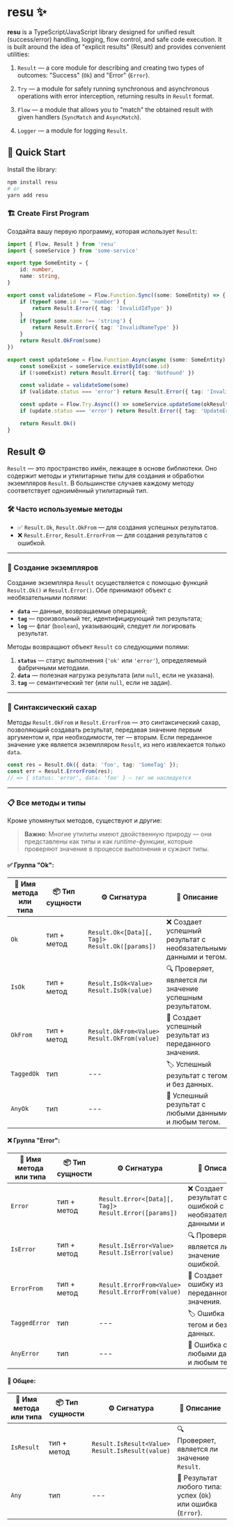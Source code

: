 # resu ✨

**resu** is a TypeScript/JavaScript library designed for unified result (success/error) handling, logging, flow control, and safe code execution. It is built around the idea of "explicit results" (Result) and provides convenient utilities:

1. `Result` — a core module for describing and creating two types of outcomes: "Success" (`Ok`) and "Error" (`Error`).

2. `Try` — a module for safely running synchronous and asynchronous operations with error interception, returning results in `Result` format.

3. `Flow` — a module that allows you to "match" the obtained result with given handlers (`SyncMatch` and `AsyncMatch`).

4. `Logger` — a module for logging `Result`.



## 🚀 Quick Start

Install the library:

```bash
npm install resu
# or
yarn add resu
```

### 🏗️ Create First Program

Создайта вашу первую программу, которая использует `Result`:

```ts
import { Flow, Result } from 'resu'
import { someService } from 'some-service'

export type SomeEntity = {
	id: number,
	name: string,
}

export const validateSome = Flow.Function.Sync((some: SomeEntity) => {
	if (typeof some.id !== 'number') {
		return Result.Error({ tag: 'InvalidIdType' })
	}
	if (typeof some.name !== 'string') {
		return Result.Error({ tag: 'InvalidNameType' })
	}
	return Result.OkFrom(some)
})

export const updateSome = Flow.Function.Async(async (some: SomeEntity) => {
	const someExist = someService.existById(some.id)
	if (!someExist) return Result.Error({ tag: 'NotFound' })

	const validate = validateSome(some)
	if (validate.status === 'error') return Result.Error({ tag: 'InvalidEntity' })

	const update = Flow.Try.Async(() => someService.updateSome(okResult.data))
	if (update.status === 'error') return Result.Error({ tag: 'UpdateError' })

	return Result.Ok()
}
```


## Result ⚙️

`Result` — это пространство имён, лежащее в основе библиотеки. Оно содержит
методы и утилитарные типы для создания и обработки экземпляров `Result`.
В большинстве случаев каждому методу соответствует одноимённый утилитарный тип.

### 🛠 Часто используемые методы

* ✅ `Result.Ok`, `Result.OkFrom` — для создания успешных результатов.
* ❌ `Result.Error`, `Result.ErrorFrom` — для создания результатов с ошибкой.

---

### 🧱 Создание экземпляров

Создание экземпляра `Result` осуществляется с помощью функций
`Result.Ok()` и `Result.Error()`. Обе принимают объект
с необязательными полями:

* **`data`** — данные, возвращаемые операцией;
* **`tag`** — произвольный тег, идентифицирующий тип результата;
* **`log`** — флаг (`boolean`), указывающий, следует ли логировать результат.

Методы возвращают объект `Result` со следующими полями:

1. **`status`** — статус выполнения (`'ok'` или `'error'`), определяемый
   фабричными методами.
2. **`data`** — полезная нагрузка результата (или `null`, если не указана).
3. **`tag`** — семантический тег (или `null`, если не задан).

---

### 🍬 Синтаксический сахар

Методы `Result.OkFrom` и `Result.ErrorFrom` — это синтаксический сахар,
позволяющий создавать результат, передавая значение первым аргументом и,
при необходимости, тег — вторым. Если переданное значение уже является
экземпляром `Result`, из него извлекается только `data`.

```ts
const res = Result.Ok({ data: 'foo', tag: 'SomeTag' });
const err = Result.ErrorFrom(res);
// => { status: 'error', data: 'foo' } — тег не наследуется
```

---

### 📋 Все методы и типы

Кроме упомянутых методов, существуют и другие:

> **Важно**: Многие утилиты имеют двойственную природу — они представлены
> как типы и как *runtime-функции*, которые проверяют значение в процессе
> выполнения и сужают типы.


#### ✅ Группа "Ok":
| 🧩 Имя метода или типа | 📦 Тип сущности | ⚙️ Сигнатура                                          | 📖 Описание                                                      |
| ---------------------- | --------------- | ------------------------------------------------------ | ---------------------------------------------------------------- |
| `Ok`                   | тип + метод     | `Result.Ok<[Data][, Tag]>` <br> `Result.Ok([params])`  | ❌ Создает успешный результат с необязательными данными и тегом. |
| `IsOk`                 | тип + метод     | `Result.IsOk<Value>` <br> `Result.IsOk(value)`         | 🔍 Проверяет, является ли значение успешным результатом.         |
| `OkFrom`               | тип + метод     | `Result.OkFrom<Value>` <br> `Result.OkFrom(value)`     | 🔁 Создает успешный результат из переданного значения.           |
| `TaggedOk`             | тип             | ---                                                    | 🏷️ Успешный результат с тегом и без данных.                      |
| `AnyOk`                | тип             | ---                                                    | 🧩 Успешный результат с любыми данными и любым тегом.            |

#### ❌ Группа "Error":
| 🧩 Имя метода или типа | 📦 Тип сущности | ⚙️ Сигнатура                                               | 📖 Описание                                                       |
| ---------------------- | --------------- | ----------------------------------------------------------- | ----------------------------------------------------------------- |
| `Error`                | тип + метод     | `Result.Error<[Data][, Tag]>` <br> `Result.Error([params])` | ❌ Создает результат с ошибкой с необязательными данными и тегом. |
| `IsError`              | тип + метод     | `Result.IsError<Value>` <br> `Result.IsError(value)`        | 🔍 Проверяет, является ли значение ошибкой.                       |
| `ErrorFrom`            | тип + метод     | `Result.ErrorFrom<Value>` <br> `Result.ErrorFrom(value)`    | 🔁 Создает ошибку из переданного значения.                        |
| `TaggedError`          | тип             | ---                                                         | 🏷️ Ошибка с тегом и без данных.                                   |
| `AnyError`             | тип             | ---                                                         | 🧩 Ошибка с любыми данными и любым тегом.                         |

#### 🔀 Общее:
| 🧩 Имя метода или типа | 📦 Тип сущности | ⚙️ Сигнатура                                          | 📖 Описание                                                  |
| ---------------------- | --------------- | ------------------------------------------------------ | ------------------------------------------------------------ |
| `IsResult`             | тип + метод     | `Result.IsResult<Value>` <br> `Result.IsResult(value)` | 🔍 Проверяет, является ли значение `Result`.                 |
| `Any`                  | тип             | ---                                                    | 🔀 Результат любого типа: успех (`Ok`) или ошибка (`Error`). |

